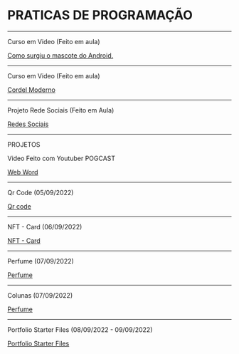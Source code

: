 # PRATICAS DE PROGRAMAÇÃO
 
------------------------------------------------------

Curso em Video (Feito em aula) 

<a href= "https://igoorgoncalvees.github.io/html-css/desafios/desaf010/atividade%20b/android" target="_blank"> Como surgiu o mascote do Android. </a>

-----------------------------------------------------

Curso em Video (Feito em aula)

<a href= "https://igoorgoncalvees.github.io/cordelmoderno/cordelmoderno" target="_blank" >Cordel Moderno </a>

-----------------------------------------------------
Projeto Rede Sociais (Feito em Aula)

<a href= "https://igoorgoncalvees.github.io/projeto-social/" target="_blank" >Redes Sociais</a>

-------------------------------------------------------

PROJETOS 


Video Feito com Youtuber POGCAST

<a href= "https://igoorgoncalvees.github.io/projeto-pogcast/" target="_blank" > Web Word </a>

--------------------------------------------------------

Qr Code (05/09/2022)

<a href= "https://igoorgoncalvees.github.io/qr-code/" target="_blank" > Qr code </a>

--------------------------------------------------------

NFT - Card (06/09/2022)

<a href= "https://igoorgoncalvees.github.io/nft-card/" target="_blank" > NFT - Card </a>

--------------------------------------------------------

Perfume (07/09/2022)

<a href= "https://igoorgoncalvees.github.io/comercial-perfume/" target="_blank" > Perfume </a>

--------------------------------------------------------

Colunas (07/09/2022)

<a href= "https://igoorgoncalvees.github.io/3-column/" target="_blank" > Perfume </a>

--------------------------------------------------------

Portfolio Starter Files (08/09/2022 - 09/09/2022)

<a href= "https://igoorgoncalvees.github.io/portfolio-starter-files/" target="_blank" > Portfolio Starter Files</a>